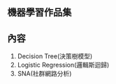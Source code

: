 機器學習作品集
----------------------------------------------------------------

內容
----------------------------------------------------------------
1. Decision Tree(決策樹模型)
2. Logistic Regression(邏輯斯迴歸)
3. SNA(社群網路分析)
